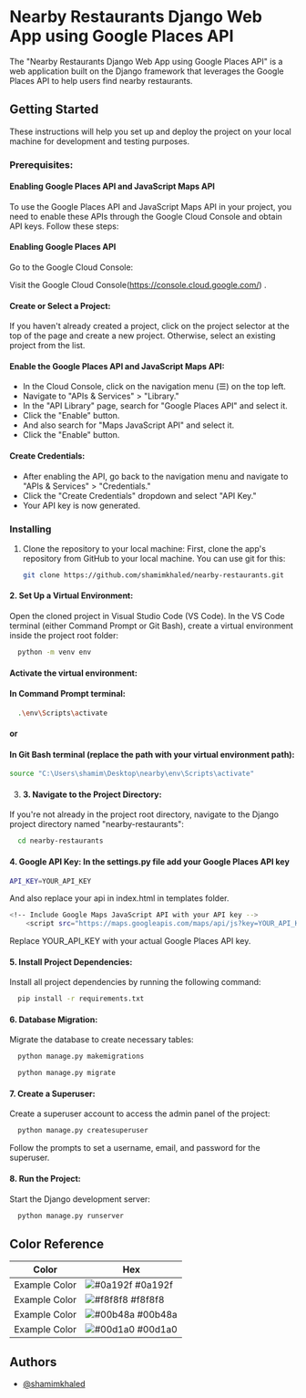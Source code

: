 
# Nearby Restaurants Django Web App using Google Places API

The "Nearby Restaurants Django Web App using Google Places API" is a web application built on the Django framework that leverages the Google Places API to help users find nearby restaurants.

## Getting Started

These instructions will help you set up and deploy the project on your local machine for development and testing purposes.

### Prerequisites: 
#### Enabling Google Places API and JavaScript Maps API
To use the Google Places API and JavaScript Maps API in your project, you need to enable these APIs through the Google Cloud Console and obtain API keys. Follow these steps:

#### Enabling Google Places API
Go to the Google Cloud Console: 

Visit the Google Cloud Console(https://console.cloud.google.com/) .

#### Create or Select a Project:

If you haven't already created a project, click on the project selector at the top of the page and create a new project. Otherwise, select an existing project from the list.

#### Enable the Google Places API and JavaScript Maps API:
- In the Cloud Console, click on the navigation menu (☰) on the top left.
- Navigate to "APIs & Services" > "Library."
- In the "API Library" page, search for "Google Places API" and select it.
- Click the "Enable" button.
- And also search for "Maps JavaScript API" and select it.
- Click the "Enable" button.

#### Create Credentials:
- After enabling the API, go back to the navigation menu and navigate to "APIs & Services" > "Credentials."
- Click the "Create Credentials" dropdown and select "API Key."
- Your API key is now generated.


### Installing

1. Clone the repository to your local machine:  First, clone the app's repository from GitHub to your local machine. You can use git for this:

   ```bash
   git clone https://github.com/shamimkhaled/nearby-restaurants.git
   
   ```
#### 2. Set Up a Virtual Environment:
 Open the cloned project in Visual Studio Code (VS Code). In the VS Code terminal (either Command Prompt or Git Bash), create a virtual environment inside the project root folder:
```bash
  python -m venv env
```
#### Activate the virtual environment:

#### In Command Prompt terminal:
```bash
  .\env\Scripts\activate
```

#### or

#### In Git Bash terminal (replace the path with your virtual environment path):
```bash
source "C:\Users\shamim\Desktop\nearby\env\Scripts\activate"
```

3. #### 3.  Navigate to the Project Directory:
If you're not already in the project root directory, navigate to the Django project directory named "nearby-restaurants":

```bash
  cd nearby-restaurants
```

#### 4. Google API Key:  In the settings.py file add your Google Places API key
```bash
API_KEY=YOUR_API_KEY
```
And also replace your api in index.html in templates folder.
```bash
<!-- Include Google Maps JavaScript API with your API key -->
    <script src="https://maps.googleapis.com/maps/api/js?key=YOUR_API_KEY&libraries=places&callback=initMap"></script>
```
Replace YOUR_API_KEY with your actual Google Places API key.

#### 5.  Install Project Dependencies:
Install all project dependencies by running the following command:

```bash
  pip install -r requirements.txt
```

#### 6. Database Migration:
Migrate the database to create necessary tables:

```bash
  python manage.py makemigrations
```
```bash
  python manage.py migrate
```

#### 7. Create a Superuser:
Create a superuser account to access the admin panel of the project:

```bash
  python manage.py createsuperuser
```
Follow the prompts to set a username, email, and password for the superuser.

#### 8. Run the Project:
Start the Django development server:

```bash
  python manage.py runserver
```

## Color Reference

| Color             | Hex                                                                |
| ----------------- | ------------------------------------------------------------------ |
| Example Color | ![#0a192f](https://via.placeholder.com/10/0a192f?text=+) #0a192f |
| Example Color | ![#f8f8f8](https://via.placeholder.com/10/f8f8f8?text=+) #f8f8f8 |
| Example Color | ![#00b48a](https://via.placeholder.com/10/00b48a?text=+) #00b48a |
| Example Color | ![#00d1a0](https://via.placeholder.com/10/00b48a?text=+) #00d1a0 |


## Authors

- [@shamimkhaled](https://www.github.com/shamimkhaled)

